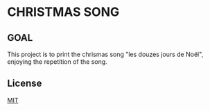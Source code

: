 # CHRISTMAS SONG

## GOAL

This project is to print the chrismas song "les douzes jours de Noël", enjoying the repetition of the song.

## License

[MIT](https://choosealicense.com/licenses/mit/)